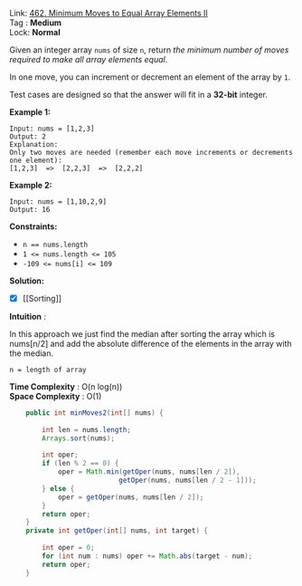 Link: [462. Minimum Moves to Equal Array Elements II](https://leetcode.com/problems/minimum-moves-to-equal-array-elements-ii/) <br>
Tag : **Medium**<br>
Lock: **Normal**

Given an integer array `nums` of size `n`, return _the minimum number of moves required to make all array elements equal_.

In one move, you can increment or decrement an element of the array by `1`.

Test cases are designed so that the answer will fit in a **32-bit** integer.

**Example 1:**

```
Input: nums = [1,2,3]
Output: 2
Explanation:
Only two moves are needed (remember each move increments or decrements one element):
[1,2,3]  =>  [2,2,3]  =>  [2,2,2]
```

**Example 2:**

```
Input: nums = [1,10,2,9]
Output: 16
```

**Constraints:**

- `n == nums.length`
- `1 <= nums.length <= 105`
- `-109 <= nums[i] <= 109`

**Solution:**

- [x] [[Sorting]]

**Intuition** :

In this approach we just find the median after sorting the array which is nums[n/2] and add the absolute difference of the elements in the array with the median.

```
n = length of array
```
**Time Complexity** : O(n log(n))<br>
**Space Complexity** : O(1)

```java
    public int minMoves2(int[] nums) {
        
        int len = nums.length;
        Arrays.sort(nums);
        
        int oper;
        if (len % 2 == 0) {
            oper = Math.min(getOper(nums, nums[len / 2]),
                           getOper(nums, nums[len / 2 - 1]));
        } else {
            oper = getOper(nums, nums[len / 2]);
        }
        return oper;
    }
    private int getOper(int[] nums, int target) {
        
        int oper = 0;
        for (int num : nums) oper += Math.abs(target - num);
        return oper;
    }
```




